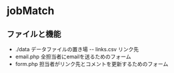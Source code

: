 # jobMatch

## ファイルと機能
- ./data		データファイルの置き場
-- links.csv	リンク先
- email.php		全担当者にemailを送るためのフォーム
- form.php		担当者がリンク先とコメントを更新するためのフォーム
